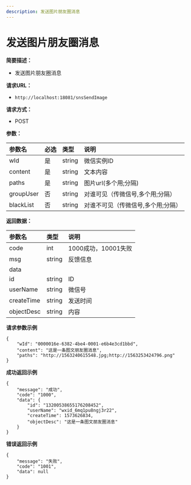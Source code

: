 ```yaml
---
description: 发送图片朋友圈消息
---
```


# 发送图片朋友圈消息

**简要描述：**

* 发送图片朋友圈消息

**请求URL：**

* `http://localhost:18081/snsSendImage`

**请求方式：**

* POST

**参数：**

| 参数名 | 必选 | 类型 | 说明 |
| :--- | :--- | :--- | :--- |
| wId | 是 | string | 微信实例ID |
| content | 是 | string | 文本内容 |
| paths | 是 | string | 图片url\(多个用;分隔\) |
| groupUser | 否 | string | 对谁可见（传微信号,多个用;分隔） |
| blackList | 否 | string | 对谁不可见（传微信号,多个用;分隔） |

**返回数据：**

| 参数名 | 类型 | 说明 |
| :--- | :--- | :--- |
| code | int | 1000成功，10001失败 |
| msg | string | 反馈信息 |
| data |  |  |
| id | string | ID |
| userName | string | 微信号 |
| createTime | string | 发送时间 |
| objectDesc | string | 内容 |

**请求参数示例**

```text
{
    "wId": "0000016e-6382-4be4-0001-e6b4e3cd1bbd",
    "content": "这是一条图文朋友圈消息",
    "paths": "http://1563240615548.jpg;http://1563253424796.png"
}
```

**成功返回示例**

```text
{
    "message": "成功",
    "code": "1000",
    "data": {
        "id": "13200538655176208452",
        "userName": "wxid_6mq1pu8ngj3r22",
        "createTime": 1573626834,
        "objectDesc": "这是一条图文朋友圈消息"
    }
}
```

**错误返回示例**

```text
{
    "message": "失败",
    "code": "1001",
    "data": null
}
```

